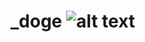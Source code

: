# _doge ![alt text](https://pbs.twimg.com/profile_images/378800000822867536/3f5a00acf72df93528b6bb7cd0a4fd0c_400x400.jpeg "amaz")

